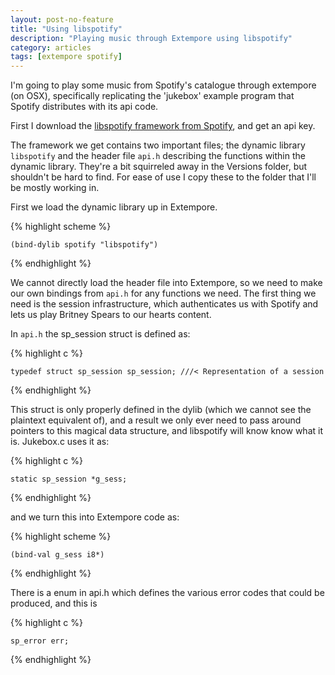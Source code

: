 ```yaml
---
layout: post-no-feature
title: "Using libspotify"
description: "Playing music through Extempore using libspotify"
category: articles
tags: [extempore spotify]
---
```


I'm going to play some music from Spotify's catalogue through extempore (on OSX), specifically replicating the 'jukebox' example program that Spotify distributes with its api code.

First I download the [libspotify framework from Spotify](https://developer.spotify.com/technologies/libspotify/), and get an api key. 

The framework we get contains two important files; the dynamic library `libspotify` and the header file `api.h` describing the functions within the dynamic library. They're a bit squirreled away in the Versions folder, but shouldn't be hard to find. For ease of use I copy these to the folder that I'll be mostly working in.

First we load the dynamic library up in Extempore.

{% highlight scheme %}

    (bind-dylib spotify "libspotify")

{% endhighlight %}

We cannot directly load the header file into Extempore, so we need to make our own bindings from `api.h` for any functions we need. The first thing we need is the session infrastructure, which authenticates us with Spotify and lets us play Britney Spears to our hearts content. 

In `api.h` the sp_session struct is defined as:

{% highlight c %}

    typedef struct sp_session sp_session; ///< Representation of a session

{% endhighlight %}

This struct is only properly defined in the dylib (which we cannot see the plaintext equivalent of), and a result we only ever need to pass around pointers to this magical data structure, and libspotify will know know what it is. Jukebox.c uses it as:

{% highlight c %}

    static sp_session *g_sess;

{% endhighlight %}

and we turn this into Extempore code as:

{% highlight scheme %}

    (bind-val g_sess i8*)

{% endhighlight %}

There is a enum in api.h which defines the various error codes that could be produced, and this is 

{% highlight c %}

	sp_error err;
    
{% endhighlight %}



